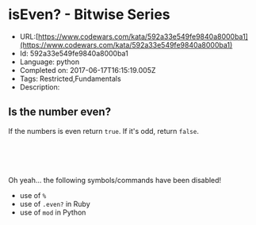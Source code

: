 # isEven? - Bitwise Series

 - URL:[https://www.codewars.com/kata/592a33e549fe9840a8000ba1](https://www.codewars.com/kata/592a33e549fe9840a8000ba1)
 - Id: 592a33e549fe9840a8000ba1
 - Language: python
 - Completed on: 2017-06-17T16:15:19.005Z
 - Tags: Restricted,Fundamentals
 - Description:
<h2>Is the number even?</h2>

If the numbers is even return `true`. If it's odd, return `false`. 
<br><br><br><br><br>

Oh yeah... the following symbols/commands have been disabled!

- use of `%`
- use of `.even?` in Ruby
- use of `mod` in Python

